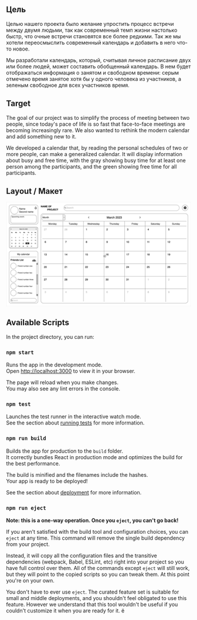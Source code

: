 
## Цель
Целью нашего проекта было желание упростить процесс встречи между двумя людьми,
так как современный темп жизни настолько быстр, что очные встречи становятся все более редкими.
Так же мы хотели переосмыслить современный календарь и добавить в него что-то новое.

Мы разработали календарь, который, считывая личное расписание двух или более людей, может составить обобщенный календарь.
В нем будет отображаться информация о занятом и свободном времени: 
серым отмечено время занятое хотя бы у одного человека из участников, 
а зеленым свободное для всех участников время.

##  Target
The goal of our project was to simplify the process of meeting between two people,
since today's pace of life is so fast that face-to-face meetings are becoming increasingly rare.
We also wanted to rethink the modern calendar and add something new to it.

We developed a calendar that, by reading the personal schedules of two or more people, can make a generalized calendar.
It will display information about busy and free time, with the gray showing busy time for at least one person among the participants,
and the green showing free time for all participants.

## Layout / Макет
![img_1.png](img_1.png)

## Available Scripts

In the project directory, you can run:

### `npm start`

Runs the app in the development mode.\
Open [http://localhost:3000](http://localhost:3000) to view it in your browser.

The page will reload when you make changes.\
You may also see any lint errors in the console.

### `npm test`

Launches the test runner in the interactive watch mode.\
See the section about [running tests](https://facebook.github.io/create-react-app/docs/running-tests) for more information.

### `npm run build`

Builds the app for production to the `build` folder.\
It correctly bundles React in production mode and optimizes the build for the best performance.

The build is minified and the filenames include the hashes.\
Your app is ready to be deployed!

See the section about [deployment](https://facebook.github.io/create-react-app/docs/deployment) for more information.

### `npm run eject`

**Note: this is a one-way operation. Once you `eject`, you can't go back!**

If you aren't satisfied with the build tool and configuration choices, you can `eject` at any time. This command will remove the single build dependency from your project.

Instead, it will copy all the configuration files and the transitive dependencies (webpack, Babel, ESLint, etc) right into your project so you have full control over them. All of the commands except `eject` will still work, but they will point to the copied scripts so you can tweak them. At this point you're on your own.

You don't have to ever use `eject`. The curated feature set is suitable for small and middle deployments, and you shouldn't feel obligated to use this feature. However we understand that this tool wouldn't be useful if you couldn't customize it when you are ready for it.
ё